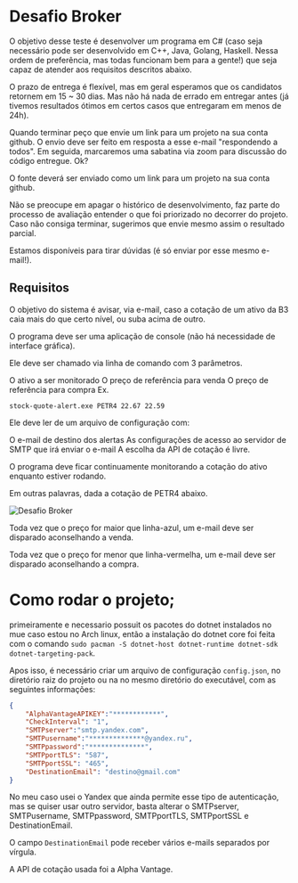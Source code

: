 # Desafio Broker

O objetivo desse teste é desenvolver um programa em C# (caso seja necessário pode ser desenvolvido em C++, Java, Golang, Haskell. Nessa ordem de preferência, mas todas funcionam bem para a gente!) que seja capaz de atender aos requisitos descritos abaixo.


O prazo de entrega é flexível, mas em geral esperamos que os candidatos retornem em 15 ~ 30 dias. Mas não há nada de errado em entregar antes (já tivemos resultados ótimos em certos casos que entregaram em menos de 24h).

Quando terminar peço que envie um link para um projeto na sua conta github.  O envio deve ser feito em resposta a esse e-mail "respondendo a todos". Em seguida, marcaremos uma sabatina via zoom para discussão do código entregue. Ok?

O fonte deverá ser enviado como um link para um projeto na sua conta github.

Não se preocupe em apagar o histórico de desenvolvimento, faz parte do processo de avaliação entender o que foi priorizado no decorrer do projeto. Caso não consiga terminar, sugerimos que envie mesmo assim o resultado parcial.

Estamos disponíveis para tirar dúvidas (é só enviar por esse mesmo e-mail!).


## Requisitos

O objetivo do sistema é avisar, via e-mail, caso a cotação de um ativo da B3 caia mais do que certo nível, ou suba acima de outro.

O programa deve ser uma aplicação de console (não há necessidade de interface gráfica).

Ele deve ser chamado via linha de comando com 3 parâmetros.

O ativo a ser monitorado
O preço de referência para venda
O preço de referência para compra
Ex.

`stock-quote-alert.exe PETR4 22.67 22.59` 

Ele deve ler de um arquivo de configuração com:

O e-mail de destino dos alertas
As configurações de acesso ao servidor de SMTP que irá enviar o e-mail
A escolha da API de cotação é livre.

O programa deve ficar continuamente monitorando a cotação do ativo enquanto estiver rodando.

Em outras palavras, dada a cotação de PETR4 abaixo.

![Desafio Broker](https://user-images.githubusercontent.com/15125899/184268742-d34f7b66-373d-4535-a1f0-32d61bc44cd1.JPG)

Toda vez que o preço for maior que linha-azul, um e-mail deve ser disparado aconselhando a venda.

Toda vez que o preço for menor que linha-vermelha, um e-mail deve ser disparado aconselhando a compra.

# Como rodar o projeto;

primeiramente e necessario possuit os pacotes do dotnet instalados no mue caso estou no Arch linux, então a instalação do dotnet core foi feita com o comando `sudo pacman -S dotnet-host dotnet-runtime dotnet-sdk dotnet-targeting-pack`.

Apos isso, é necessário criar um arquivo de configuração `config.json`, no diretório raiz do projeto ou na no mesmo diretório do executável, com as seguintes informações:

```json
{
    "AlphaVantageAPIKEY":"************",
    "CheckInterval": "1",
    "SMTPserver":"smtp.yandex.com",
    "SMTPusername":"**************@yandex.ru",
    "SMTPpassword":"**************",
    "SMTPportTLS": "587",
    "SMTPportSSL": "465",
    "DestinationEmail": "destino@gmail.com"
}
```
No meu caso usei o Yandex que ainda permite esse tipo de autenticação, mas se quiser usar outro servidor, basta alterar o SMTPserver, SMTPusername, SMTPpassword, SMTPportTLS, SMTPportSSL e DestinationEmail.

O campo `DestinationEmail` pode receber vários e-mails separados por vírgula.

A API de cotação usada foi a Alpha Vantage.
